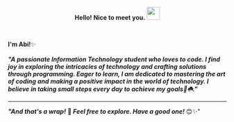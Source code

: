 <p align="center"><strong>Hello! Nice to meet you.</strong> <img src="https://raw.githubusercontent.com/MartinHeinz/MartinHeinz/master/wave.gif" width="30px"></p>

  


 <br>
 
<b>I'm Abi!</b>✨ <br>
<br>
<b><i>"A passionate Information Technology student who loves to code. I find joy in exploring the intricacies of technology and crafting solutions through programming. Eager to learn, I am dedicated to mastering the art of coding and making a positive impact in the world of technology. I believe in taking small steps every day to achieve my goals🚀☘️."</i></b><br>


<hr>





<strong><i>"And that's a wrap!</i></strong> 🌟<strong><i> Feel free to explore. Have a good one! </i></strong>😊✨"



















<!--
**AmbikaSubramanian/AmbikaSubramanian** is a ✨ _special_ ✨ repository because its `README.md` (this file) appears on your GitHub profile.

Here are some ideas to get you started:

- 🔭 I’m currently working on ...
- 🌱 I’m currently learning ...
- 👯 I’m looking to collaborate on ...
- 🤔 I’m looking for help with ...
- 💬 Ask me about ...
- 📫 How to reach me: ...
- 😄 Pronouns: ...
- ⚡ Fun fact: ...
-->
